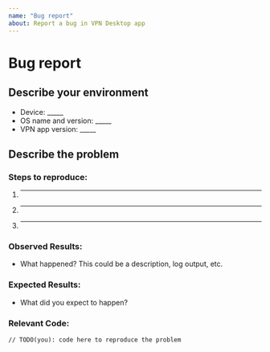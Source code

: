 ```yaml
---
name: "Bug report"
about: Report a bug in VPN Desktop app
---
```


# Bug report

## Describe your environment

* Device: _____  
* OS name and version: _____  
* VPN app version: _____  

## Describe the problem

### Steps to reproduce:

1. _____
2. _____
3. _____

### Observed Results:

* What happened? This could be a description, log output, etc.  

### Expected Results:

* What did you expect to happen?  

### Relevant Code:

```
// TODO(you): code here to reproduce the problem
```
